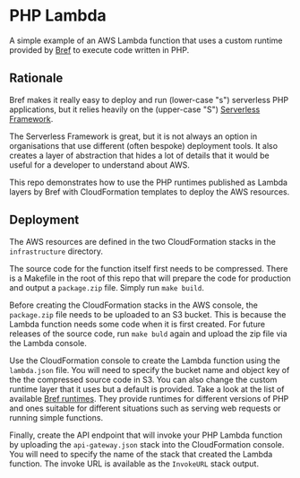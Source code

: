 # PHP Lambda

A simple example of an AWS Lambda function that uses a custom runtime provided by [Bref](https://bref.sh/) to execute
code written in PHP.

## Rationale

Bref makes it really easy to deploy and run (lower-case "s") serverless PHP applications, but it relies heavily on the
(upper-case "S") [Serverless Framework](https://www.serverless.com/).

The Serverless Framework is great, but it is not always an option in organisations that use different (often bespoke)
deployment tools. It also creates a layer of abstraction that hides a lot of details that it would be useful for a
developer to understand about AWS.

This repo demonstrates how to use the PHP runtimes published as Lambda layers by Bref with CloudFormation templates to
deploy the AWS resources.

## Deployment

The AWS resources are defined in the two CloudFormation stacks in the `infrastructure` directory.

The source code for the function itself first needs to be compressed. There is a Makefile in the root of this repo that 
will prepare the code for production and output a `package.zip` file. Simply run `make build`.

Before creating the CloudFormation stacks in the AWS console, the `package.zip` file needs to be uploaded to an S3 
bucket. This is because the Lambda function needs some code when it is first created. For future releases of the source 
code, run `make buld` again and upload the zip file via the Lambda console. 

Use the CloudFormation console to create the Lambda function using the `lambda.json` file. You will need to 
specify the bucket name and object key of the the compressed source code in S3. You can also change the custom runtime 
layer that it uses but a default is provided. Take a look at the list of available 
[Bref runtimes](https://runtimes.bref.sh/). They provide runtimes for different versions of PHP and ones suitable for 
different situations such as serving web requests or running simple functions.

Finally, create the API endpoint that will invoke your PHP Lambda function by uploading the `api-gateway.json` stack 
into the CloudFormation console. You will need to specify the name of the stack that created the Lambda function. The 
invoke URL is available as the `InvokeURL` stack output. 
